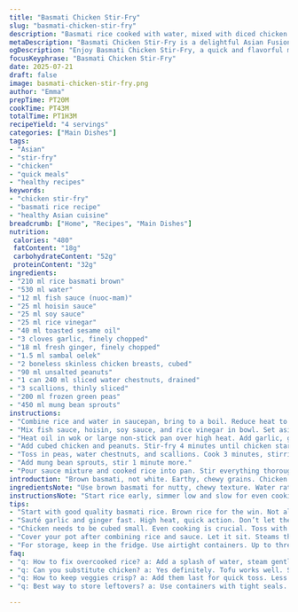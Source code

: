 ```yaml
---
title: "Basmati Chicken Stir-Fry"
slug: "basmati-chicken-stir-fry"
description: "Basmati rice cooked with water, mixed with diced chicken breast, sautéed garlic and ginger, peanuts, water chestnuts, green peas, scallions, and mung bean sprouts. Sauces include a blend of fish sauce, hoisin, soy, and rice vinegar. Stir-fried quickly in toasted sesame oil with a hint of chili paste. Quick simmer, soak, and rest phases. Balanced, savory, nutty, and lightly spicy profile. Four servings, about one hour total."
metaDescription: "Basmati Chicken Stir-Fry is a delightful Asian Fusion dish with savory, nutty flavors and textures, perfect for a quick weeknight meal."
ogDescription: "Enjoy Basmati Chicken Stir-Fry, a quick and flavorful mix of chicken, veggies, and rice, beautifully combined for a delicious meal."
focusKeyphrase: "Basmati Chicken Stir-Fry"
date: 2025-07-21
draft: false
image: basmati-chicken-stir-fry.png
author: "Emma"
prepTime: PT20M
cookTime: PT43M
totalTime: PT1H3M
recipeYield: "4 servings"
categories: ["Main Dishes"]
tags:
- "Asian"
- "stir-fry"
- "chicken"
- "quick meals"
- "healthy recipes"
keywords:
- "chicken stir-fry"
- "basmati rice recipe"
- "healthy Asian cuisine"
breadcrumb: ["Home", "Recipes", "Main Dishes"]
nutrition: 
 calories: "480"
 fatContent: "18g"
 carbohydrateContent: "52g"
 proteinContent: "32g"
ingredients:
- "210 ml rice basmati brown"
- "530 ml water"
- "12 ml fish sauce (nuoc-mam)"
- "25 ml hoisin sauce"
- "25 ml soy sauce"
- "25 ml rice vinegar"
- "40 ml toasted sesame oil"
- "3 cloves garlic, finely chopped"
- "18 ml fresh ginger, finely chopped"
- "1.5 ml sambal oelek"
- "2 boneless skinless chicken breasts, cubed"
- "90 ml unsalted peanuts"
- "1 can 240 ml sliced water chestnuts, drained"
- "3 scallions, thinly sliced"
- "200 ml frozen green peas"
- "450 ml mung bean sprouts"
instructions:
- "Combine rice and water in saucepan, bring to a boil. Reduce heat to low, stir once. Cover and simmer gently for 25 to 35 minutes. Remove from heat, let sit covered 6 minutes."
- "Mix fish sauce, hoisin, soy sauce, and rice vinegar in bowl. Set aside."
- "Heat oil in wok or large non-stick pan over high heat. Add garlic, ginger, sambal oelek. Stir quickly for about 40 seconds."
- "Add cubed chicken and peanuts. Stir-fry 4 minutes until chicken starts to brown. Season lightly with salt."
- "Toss in peas, water chestnuts, and scallions. Cook 3 minutes, stirring often."
- "Add mung bean sprouts, stir 1 minute more."
- "Pour sauce mixture and cooked rice into pan. Stir everything thoroughly. Cover and rest off heat 6 minutes before serving."
introduction: "Brown basmati, not white. Earthy, chewy grains. Chicken cubes, quick fry. Garlic and sharp ginger flash in hot oil. Peanuts crackle in skillet. Water chestnuts add crunch. Peas frozen, toss fresh in pan. Scallions sliced thin, pop of green. Sambal hot, just a touch. Blend of four sauces, salty, sweet, tangy. Sear chicken golden, add mix. Rest covered, absorbs those flavors. No fuss, just cooking. About hour total. Take your time but move fast. Meals with layers, textures jumping. Not fancy words. Food. Simple."
ingredientsNote: "Use brown basmati for nutty, chewy texture. Water ratio adjusted slightly for fluffiness. Fish sauce, hoisin, soy – salty, sweet, umami balance crucial. Rice vinegar adds zing, replaces usual lime or lemon. Toasted sesame oil gives distinct aroma, more than plain oil. Garlic and fresh ginger finely minced for even flavor. Sambal oelek quantity halved; spice subtle not overwhelming. Peanuts dry roasted for crunch; no salt keeps seasoning in check. Water chestnuts swapped from canned bamboo shoots for freshness. Scallions and mung bean sprouts fresh, not wilted, lift dish. Frozen peas, quick blanch or straight in pan works."
instructionsNote: "Start rice early, simmer low and slow for even cooking. No heavy stirring once lid on, let steam work. Sauce mix ready before heat - speed keeps hot pan from cooling. Oil hot, garlic and ginger intense but don’t burn. Add sambal quickly. Chicken cubes small, cook evenly, toss peanuts mid-cook so they warm, release aroma. Salt only slight - sauces bring most seasoning. Veggies last, quick toss to keep crunch and color. Combine rice and sauce off high heat, cover to rest and meld. Resting important, seasoning infuses, moisture balances. Serve hot but not scalding, retain textures."
tips:
- "Start with good quality basmati rice. Brown rice for the win. Not all rice is the same. Rinse it first, get rid of excess starch. This helps keep it fluffy. Water ratio is key. Adjust based on rice type. Too much water? Clumpy. Just right? Perfectly fluffy."
- "Sauté garlic and ginger fast. High heat, quick action. Don’t let them burn, bitter taste. Add sambal oelek and stir. Spice level matters. Adjust to taste. Too hot? Tone it down. Mix and match, keep flavors balanced. Watch your timing."
- "Chicken needs to be cubed small. Even cooking is crucial. Toss with peanuts midway. Warm them through. Releases flavors. Season lightly at first. Sauces bring most salt. You can always add more. Veggies last, they need crunch."
- "Cover your pot after combining rice and sauce. Let it sit. Steams the flavors together. Resting phase is vital. Don’t skip it. Moisture balances out. Textures fade without it. Serve while hot but not burning. Enjoy layers and details."
- "For storage, keep in the fridge. Use airtight containers. Up to three days. Reheat gently to avoid dryness. Add a splash of water in the microwave. You can freeze it too. Divide into portions. Good for quick lunches. Thaw overnight."
faq:
- "q: How to fix overcooked rice? a: Add a splash of water, steam gently. Watch heat. Some say use fresh broth for flavor. Another method? Spread on a tray to cool, fluff with a fork."
- "q: Can you substitute chicken? a: Yes definitely. Tofu works well. Shrimp also great in this dish. Cook times change, be mindful of that. Adjust seasoning too. Use firm types for proper texture. Another alternative? Thinly sliced beef."
- "q: How to keep veggies crisp? a: Add them last for quick toss. Less time in pan. Steaming is also an option. Ice bath after blanching. Helps them retain color. Avoid overcooking, just a minute is enough."
- "q: Best way to store leftovers? a: Use containers with tight seals. Refrigerate within two hours, three days max. Reheat when ready but avoid excessive heat. Separate rice from protein for better results if possible."

---
```

